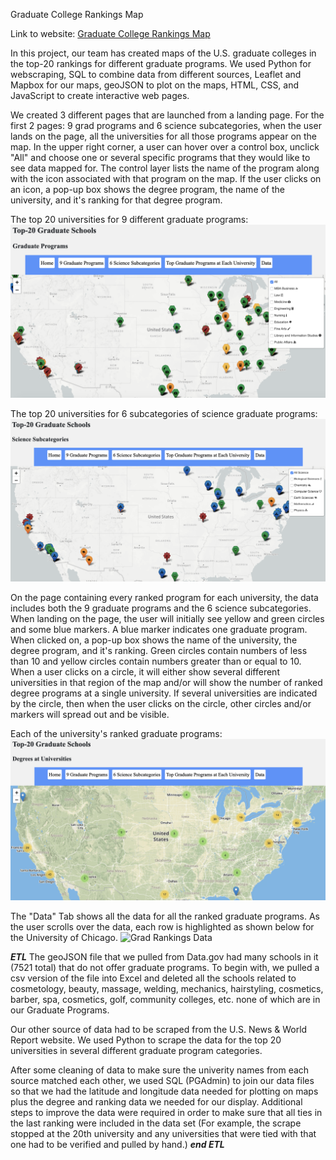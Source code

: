 Graduate College Rankings Map

Link to website: [Graduate College Rankings Map](https://dianess.github.io/Graduate-College-Rankings-Map/)

In this project, our team has created maps of the U.S. graduate colleges in the top-20 rankings for different graduate programs. We used Python for webscraping, SQL to combine data from different sources, Leaflet and Mapbox for our maps, geoJSON to plot on the maps, HTML, CSS, and JavaScript to create interactive web pages.

We created 3 different pages that are launched from a landing page. For the first 2 pages: 9 grad programs and 6 science subcategories, when the user lands on the page, all the universities for all those programs appear on the map. In the upper right corner, a user can hover over a control box, unclick "All" and choose one or several specific programs that they would like to see data mapped for. The control layer lists the name of the program along with the icon associated with that program on the map. If the user clicks on an icon, a pop-up box shows the degree program, the name of the university, and it's ranking for that degree program. 

The top 20 universities for 9 different graduate programs:
<img src="/Resources/Graduate-College-Rankings-Top-20.png" alt="Grad Programs">

The top 20 universities for 6 subcategories of science graduate programs:
<img src="/Resources/Grad-Rankings-Science.png" alt="Grad Ranks by University">

On the page containing every ranked program for each university, the data includes both the 9 graduate programs and the 6 science subcategories. When landing on the page, the user will initially see yellow and green circles and some blue markers. A blue marker indicates one graduate program. When clicked on, a pop-up box shows the name of the university, the degree program, and it's ranking. Green circles contain numbers of less than 10 and yellow circles contain numbers greater than or equal to 10. When a user clicks on a circle, it will either show several different universities in that region of the map and/or will show the number of ranked degree programs at a single university. If several universities are indicated by the circle, then when the user clicks on the circle, other circles and/or markers will spread out and be visible.

Each of the university's ranked graduate programs:
<img src="/Resources/Ranked-Grad-Programs-By-University.png" alt="Grad Ranks by University">

The "Data" Tab shows all the data for all the ranked graduate programs. As the user scrolls over the data, each row is highlighted as shown below for the University of Chicago.
<img src="/Resources/Graduate-College-Rankings-Datapng" alt="Grad Rankings Data">

***ETL***
The geoJSON file that we pulled from Data.gov had many schools in it (7521 total) that do not offer graduate programs. To begin with, we pulled a csv version of the file into Excel and deleted all the schools related to cosmetology, beauty, massage, welding, mechanics, hairstyling, cosmetics, barber, spa, cosmetics, golf, community colleges, etc. none of which are in our Graduate Programs. 

Our other source of data had to be scraped from the U.S. News & World Report website. We used Python to scrape the data for the top 20 universities in several different graduate program categories.

After some cleaning of data to make sure the univerity names from each source matched each other, we used SQL (PGAdmin) to join our data files so that we had the latitude and longitude data needed for plotting on maps plus the degree and ranking data we needed for our display. Additional steps to improve the data were required in order to make sure that all ties in the last ranking were included in the data set (For example, the scrape stopped at the 20th university and any universities that were tied with that one had to be verified and pulled by hand.)
***end ETL***

